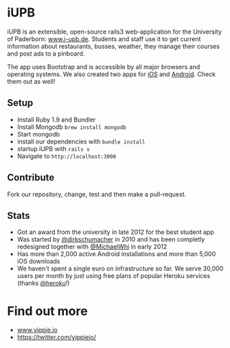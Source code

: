 # iUPB
iUPB is an extensible, open-source rails3 web-application for the University of Paderborn: www.i-upb.de.
Students and staff use it to get current information about restaurants, busses, weather, they manage their courses and post ads to a pinboard.

The app uses Bootstrap and is accessible by all major browsers and operating systems.
We also created two apps for [iOS](https://github.com/yippie-io/iUPB-iOS-App) and [Android](https://github.com/yippie-io/iUPB-Android). Check them out as well!

## Setup
- Install Ruby 1.9 and Bundler
- Install Mongodb `brew install mongodb`
- Start mongodb 
- install our dependencies with `bundle install`
- startup iUPB with `rails s`
- Navigate to `http://localhost:3000`

## Contribute
Fork our repository, change, test and then make a pull-request. 

## Stats
- Got an award from the university in late 2012 for the best student app
- Was started by [@dirkschumacher](https://github.com/dirkschumacher) in 2010 and has been completly redesigned together with [@MichaelWhi](https://github.com/MichaelWhi) in early 2012
- Has more than 2,000 active Android installations and more than 5,000 iOS downloads
- We haven't spent a single euro on infrastructure so far. We serve 30,000 users per month by just using free plans of popular Heroku services (thanks [@heroku](https://github.com/heroku)!)

# Find out more

- www.yippie.io
- https://twitter.com/yippieio/

